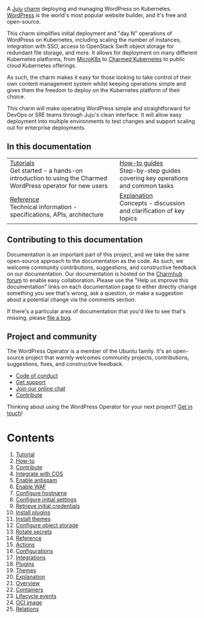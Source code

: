 A [Juju](https://juju.is/) [charm](https://juju.is/docs/olm/charmed-operators) deploying and managing WordPress on Kubernetes. [WordPress](https://wordpress.com/) is the world's most popular website builder, and it's free and open-source.

This charm simplifies initial deployment and "day N" operations of WordPress on Kubernetes, including scaling the number of instances, integration with SSO, access to OpenStack Swift object storage for redundant file storage, and more. It allows for deployment on many different Kubernetes platforms, from [MicroK8s](https://microk8s.io/) to [Charmed Kubernetes](https://ubuntu.com/kubernetes) to public cloud Kubernetes offerings.

As such, the charm makes it easy for those looking to take control of their own content management system whilst keeping operations simple and gives them the freedom to deploy on the Kubernetes platform of their choice.

This charm will make operating WordPress simple and straightforward for DevOps or SRE teams through Juju's clean interface. It will allow easy deployment into multiple environments to test changes and support scaling out for enterprise deployments.

## In this documentation

| | |
|--|--|
|  [Tutorials](https://charmhub.io/wordpress-k8s/docs/tutorials-getting-started)</br>  Get started - a hands-on introduction to using the Charmed WordPress operator for new users </br> |  [How-to guides](https://charmhub.io/wordpress-k8s/docs/how-to-contribute) </br> Step-by-step guides covering key operations and common tasks |
| [Reference](https://charmhub.io/wordpress-k8s/docs/reference-actions) </br> Technical information - specifications, APIs, architecture | [Explanation](https://charmhub.io/wordpress-k8s/docs/explanation-overview) </br> Concepts - discussion and clarification of key topics  |

## Contributing to this documentation

Documentation is an important part of this project, and we take the same open-source approach to the documentation as the code. As such, we welcome community contributions, suggestions, and constructive feedback on our documentation. Our documentation is hosted on the [Charmhub forum](https://discourse.charmhub.io/t/wordpress-documentation-overview/4052) to enable easy collaboration. Please use the "Help us improve this documentation" links on each documentation page to either directly change something you see that's wrong, ask a question, or make a suggestion about a potential change via the comments section.

If there's a particular area of documentation that you'd like to see that's missing, please [file a bug](https://github.com/canonical/wordpress-k8s-operator/issues).

## Project and community

The WordPress Operator is a member of the Ubuntu family. It's an open-source project that warmly welcomes community projects, contributions, suggestions, fixes, and constructive feedback.

- [Code of conduct](https://ubuntu.com/community/code-of-conduct)
- [Get support](https://discourse.charmhub.io/)
- [Join our online chat](https://chat.charmhub.io/charmhub/channels/charm-dev)
- [Contribute](Contribute)

Thinking about using the WordPress Operator for your next project? [Get in touch](https://chat.charmhub.io/charmhub/channels/charm-dev)!

# Contents

1. [Tutorial](tutorial.md)
1. [How-to](how-to)
  1. [Contribute](how-to/contribute.md)
  1. [Integrate with COS](how-to/integrate-with-cos.md)
  1. [Enable antispam](how-to/enable-antispam.md)
  1. [Enable WAF](how-to/enable-waf.md)
  1. [Configure hostname](how-to/configure-hostname.md)
  1. [Configure initial settings](how-to/configure-initial-settings.md)
  1. [Retrieve initial credentials](how-to/retrieve-initial-credentials.md)
  1. [Install plugins](how-to/install-plugins.md)
  1. [Install themes](how-to/install-themes.md)
  1. [Configure object storage](how-to/configure-object-storage.md)
  1. [Rotate secrets](how-to/rotate-secrets.md)
1. [Reference](reference)
  1. [Actions](reference/actions.md)
  1. [Configurations](reference/configurations.md)
  1. [Integrations](reference/integrations.md)
  1. [Plugins](reference/plugins.md)
  1. [Themes](reference/themes.md)
1. [Explanation](explanation)
  1. [Overview](explanation/overview.md)
  1. [Containers](explanation/containers.md)
  1. [Lifecycle events](explanation/lifecycle-events.md)
  1. [OCI image](explanation/oci-image.md)
  1. [Relations](explanation/relations.md)